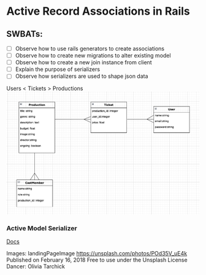# Active Record Associations in Rails
## SWBATs:
- [ ] Observe how to use rails generators to create associations
- [ ] Observe how to create new migrations to alter existing model
- [ ] Observe how to create a new join instance from client
- [ ] Explain the purpose of serializers
- [ ] Observe how serializers are used to shape json data

Users < Tickets > Productions 
![associations.png](assets/associations.png) 

### Active Model Serializer
[Docs](https://learn.co/lessons/using-active-model-serializer)




Images:
landingPageImage
https://unsplash.com/photos/POd35V_uE4k
Published on February 16, 2018
Free to use under the Unsplash License
Dancer: Olivia Tarchick